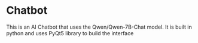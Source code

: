 # Chatbot
This is an AI Chatbot that uses the Qwen/Qwen-7B-Chat model. It is built in python and uses PyQt5 library to build the interface

